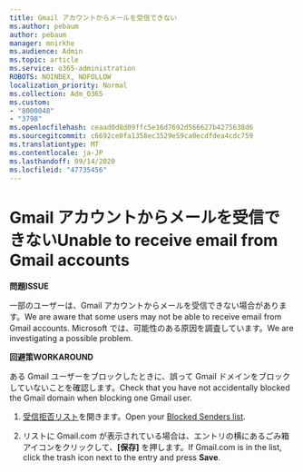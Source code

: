 ```yaml
---
title: Gmail アカウントからメールを受信できない
ms.author: pebaum
author: pebaum
manager: mnirkhe
ms.audience: Admin
ms.topic: article
ms.service: o365-administration
ROBOTS: NOINDEX, NOFOLLOW
localization_priority: Normal
ms.collection: Adm_O365
ms.custom:
- "8000048"
- "3798"
ms.openlocfilehash: ceaad0d8d09ffc5e16d7692d566627b4275638d6
ms.sourcegitcommit: c6692ce0fa1358ec3529e59ca0ecdfdea4cdc759
ms.translationtype: MT
ms.contentlocale: ja-JP
ms.lasthandoff: 09/14/2020
ms.locfileid: "47735456"
---
```

# <a name="unable-to-receive-email-from-gmail-accounts"></a><span data-ttu-id="27957-102">Gmail アカウントからメールを受信できない</span><span class="sxs-lookup"><span data-stu-id="27957-102">Unable to receive email from Gmail accounts</span></span>

<span data-ttu-id="27957-103">**問題**</span><span class="sxs-lookup"><span data-stu-id="27957-103">**ISSUE**</span></span>

<span data-ttu-id="27957-104">一部のユーザーは、Gmail アカウントからメールを受信できない場合があります。</span><span class="sxs-lookup"><span data-stu-id="27957-104">We are aware that some users may not be able to receive email from Gmail accounts.</span></span> <span data-ttu-id="27957-105">Microsoft では、可能性のある原因を調査しています。</span><span class="sxs-lookup"><span data-stu-id="27957-105">We are investigating a possible problem.</span></span>

<span data-ttu-id="27957-106">**回避策**</span><span class="sxs-lookup"><span data-stu-id="27957-106">**WORKAROUND**</span></span>

<span data-ttu-id="27957-107">ある Gmail ユーザーをブロックしたときに、誤って Gmail ドメインをブロックしていないことを確認します。</span><span class="sxs-lookup"><span data-stu-id="27957-107">Check that you have not accidentally blocked the Gmail domain when blocking one Gmail user.</span></span>

1. <span data-ttu-id="27957-108">[受信拒否リスト](https://go.microsoft.com/fwlink/?linkid=2121010)を開きます。</span><span class="sxs-lookup"><span data-stu-id="27957-108">Open your [Blocked Senders list](https://go.microsoft.com/fwlink/?linkid=2121010).</span></span>

2. <span data-ttu-id="27957-109">リストに Gmail.com が表示されている場合は、エントリの横にあるごみ箱アイコンをクリックして、**[保存]** を押します。</span><span class="sxs-lookup"><span data-stu-id="27957-109">If Gmail.com is in the list, click the trash icon next to the entry and press **Save**.</span></span>
